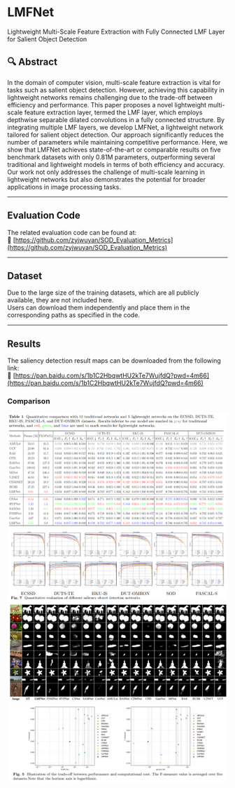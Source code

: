 # LMFNet  
Lightweight Multi-Scale Feature Extraction with Fully Connected LMF Layer for Salient Object Detection

## 🔍 Abstract  
In the domain of computer vision, multi-scale feature extraction is vital for tasks such as salient object detection.  However, achieving this capability in lightweight networks remains challenging due to the trade-off between efficiency and performance.  This paper proposes a novel lightweight multi-scale feature extraction layer, termed the LMF layer, which employs depthwise separable dilated convolutions in a fully connected structure.  By integrating multiple LMF layers, we develop LMFNet, a lightweight network tailored for salient object detection.  Our approach significantly reduces the number of parameters while maintaining competitive performance.  Here, we show that LMFNet achieves state-of-the-art or comparable results on five benchmark datasets with only 0.81M parameters, outperforming several traditional and lightweight models in terms of both efficiency and accuracy.  Our work not only addresses the challenge of multi-scale learning in lightweight networks but also demonstrates the potential for broader applications in image processing tasks.

---

## Evaluation Code  
The related evaluation code can be found at:  
🔗 [https://github.com/zyjwuyan/SOD_Evaluation_Metrics](https://github.com/zyjwuyan/SOD_Evaluation_Metrics)

---

## Dataset  
Due to the large size of the training datasets, which are all publicly available, they are not included here.  
Users can download them independently and place them in the corresponding paths as specified in the code.

---

## Results  
The saliency detection result maps can be downloaded from the following link:  
🔗 [https://pan.baidu.com/s/1b1C2HbqwtHU2kTe7WujfdQ?pwd=4m66](https://pan.baidu.com/s/1b1C2HbqwtHU2kTe7WujfdQ?pwd=4m66)  



### Comparison 
![results](./assets/results.png)
![01](./assets/image.png)
![Quantitative Comparison](./assets/Qualitative_Comparison.png)
![02](./assets/image2.png)


